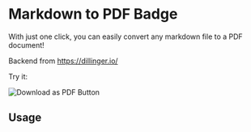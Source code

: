# Markdown to PDF Badge

With just one click, you can easily convert any markdown file to a PDF document!

Backend from https://dillinger.io/

Try it:

![Download as PDF Button](https://img.shields.io/badge/Download%20AS%20pdf-EF3939?style=for-the-badge&logo=adobeacrobatreader&logoColor=white&color=black&labelColor=ec1c24)

## Usage

[//]: # (TODO: Add usage instructions)

